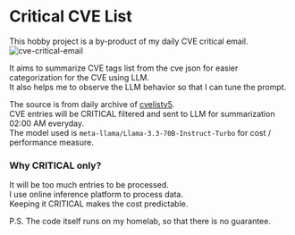 # Critical CVE List

This hobby project is a by-product of my daily CVE critical email.  
![cve-critical-email](https://blob.blog.huzky.dev/cvelist-v5-email.png)  

It aims to summarize CVE tags list from the cve json for easier categorization for the CVE using LLM.  
It also helps me to observe the LLM behavior so that I can tune the prompt.

The source is from daily archive of [cvelistv5](https://github.com/CVEProject/cvelistV5).  
CVE entries will be CRITICAL filtered and sent to LLM for summarization 02:00 AM everyday.  
The model used is `meta-llama/Llama-3.3-70B-Instruct-Turbo` for cost / performance measure.  

### Why CRITICAL only?
It will be too much entries to be processed.  
I use online inference platform to process data.  
Keeping it CRITICAL makes the cost predictable.  

P.S. The code itself runs on my homelab, so that there is no guarantee.  
